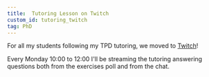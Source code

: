 ```yaml
---
title:  Tutoring Lesson on Twitch
custom_id: tutoring_twitch
tag: PhD
---
```


For all my students following my TPD tutoring, we moved to [Twitch](https://www.twitch.tv/dizzibus)!

Every Monday 10:00 to 12:00 I'll be streaming the tutoring answering questions both from the exercises poll and from the chat.